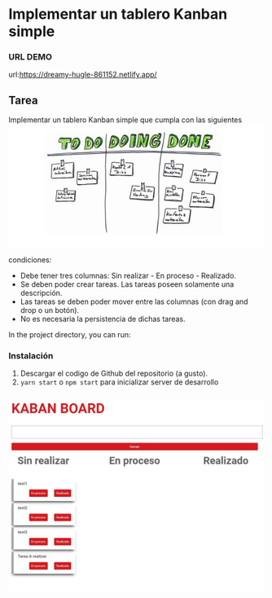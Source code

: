 # Implementar un tablero Kanban simple

### URL DEMO

url:https://dreamy-hugle-861152.netlify.app/

## Tarea

Implementar un tablero Kanban simple que cumpla con las siguientes
![UI](/todo.jpg?raw=true)

condiciones:

-   Debe tener tres columnas: Sin realizar - En proceso - Realizado.
-   Se deben poder crear tareas. Las tareas poseen solamente una descripción.
-   Las tareas se deben poder mover entre las columnas (con drag and drop o un
    botón).
-   No es necesaria la persistencia de dichas tareas.

In the project directory, you can run:

### Instalación

1. Descargar el codigo de Github del repositorio (a gusto).
2. `yarn start` o `npm start` para inicializar server de desarrollo

```

```

![UI](/kanban.jpg?raw=true)
